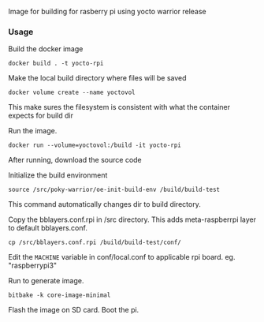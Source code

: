 Image for building for rasberry pi using yocto warrior release

### Usage

Build the docker image

```
docker build . -t yocto-rpi
```

Make the local build directory where files will be saved

```
docker volume create --name yoctovol
```

This make sures the filesystem is consistent with
what the container expects for build dir

Run the image.

```
docker run --volume=yoctovol:/build -it yocto-rpi
```

After running, download the source code

Initialize the build environment

```
source /src/poky-warrior/oe-init-build-env /build/build-test
```

This command automatically changes dir to
build directory.

Copy the bblayers.conf.rpi in /src directory.  This adds meta-raspberrpi layer to default bblayers.conf.

```
cp /src/bblayers.conf.rpi /build/build-test/conf/
```

Edit the ``MACHINE`` variable in conf/local.conf to applicable rpi board. eg. "raspberrypi3"

Run to generate image.

```
bitbake -k core-image-minimal
```

Flash the image on SD card. Boot the pi.
